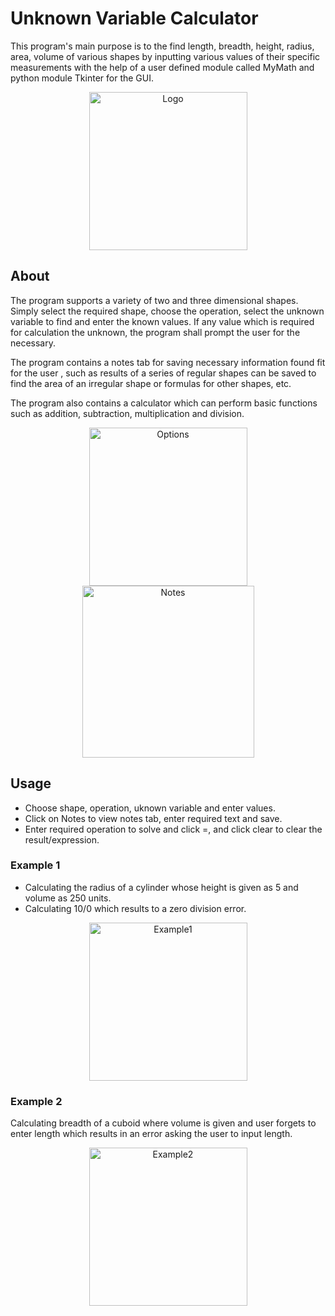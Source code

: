# Unknown Variable Calculator
This program's main purpose is to the find length, breadth, height, radius, area, volume of various shapes by inputting various values of their specific measurements with the help of a user defined module called MyMath and python module Tkinter for the GUI.

<p align="center">
  <img width="253" alt="Logo" src="https://user-images.githubusercontent.com/73733877/119868449-ac9f5c00-bf3c-11eb-80ea-3a4bbc510103.png">
</p>

## About
The program supports a variety of two and three dimensional shapes. Simply select the required shape, choose the operation, select the unknown variable to find and enter the known values. If any value which is required for calculation the unknown, the program shall prompt the user for the necessary.

The program contains a notes tab for saving necessary information found fit for the user , such as results of a series of regular shapes can be saved to find the area of an irregular shape or formulas for other shapes, etc.

The program also contains a calculator which can perform basic functions such as addition, subtraction, multiplication and division.

<p align="center">
  <img width="253" alt="Options" src="https://user-images.githubusercontent.com/73733877/119868459-af9a4c80-bf3c-11eb-92c1-85b318b984e5.png">
  <img width="275" alt="Notes" src="https://user-images.githubusercontent.com/73733877/119868457-af01b600-bf3c-11eb-85ff-f96d89dee0f7.png"> 
</p>

## Usage

- Choose shape, operation, uknown variable and enter values.
- Click on Notes to view notes tab, enter required text and save.
- Enter required operation to solve and click =, and click clear to clear the result/expression.

### Example 1

- Calculating the radius of a cylinder whose height is given as 5 and volume as 250 units.
- Calculating 10/0 which results to a zero division error.

<p align="center">
<img width="253" alt="Example1" src="https://user-images.githubusercontent.com/73733877/119868454-ae691f80-bf3c-11eb-9262-28d9a8abd4c1.png">
</p>

### Example 2

Calculating breadth of a cuboid where volume is given and user forgets to enter length which results in an error asking the user to input length.

<p align="center">
<img width="253" alt="Example2" src="https://user-images.githubusercontent.com/73733877/119868456-ae691f80-bf3c-11eb-9ee2-7b399652a254.png">
</p>
